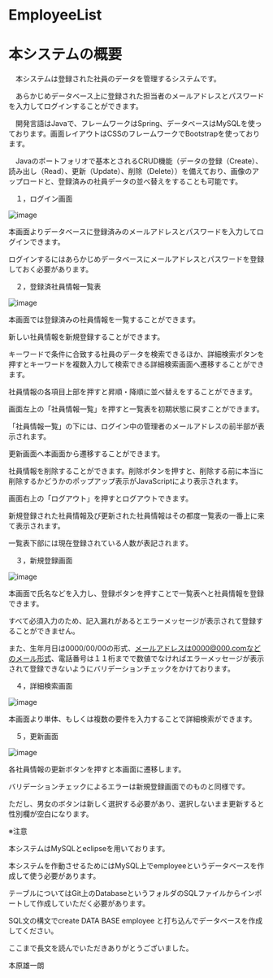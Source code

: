 # EmployeeList
# 本システムの概要
　本システムは登録された社員のデータを管理するシステムです。
 
　あらかじめデータベース上に登録された担当者のメールアドレスとパスワードを入力してログインすることができます。

　開発言語はJavaで、フレームワークはSpring、データベースはMySQLを使っております。画面レイアウトはCSSのフレームワークでBootstrapを使っております。

　Javaのポートフォリオで基本とされるCRUD機能（データの登録（Create）、読み出し（Read）、更新（Update）、削除（Delete））を備えており、画像のアップロードと、登録済みの社員データの並べ替えをすることも可能です。


　１，ログイン画面

![image](https://user-images.githubusercontent.com/113487302/190537871-52cb2ab9-164b-4c7f-b4b6-bf1ca03be6a5.png)

本画面よりデータベースに登録済みのメールアドレスとパスワードを入力してログインできます。

ログインするにはあらかじめデータベースにメールアドレスとパスワードを登録しておく必要があります。


　２，登録済社員情報一覧表

![image](https://user-images.githubusercontent.com/113487302/190543505-75b24b70-0d48-40d0-93d9-d677c6255ff1.png)

本画面では登録済みの社員情報を一覧することができます。

新しい社員情報を新規登録することができます。

キーワードで条件に合致する社員のデータを検索できるほか、詳細検索ボタンを押すとキーワードを複数入力して検索できる詳細検索画面へ遷移することができます。

社員情報の各項目上部を押すと昇順・降順に並べ替えをすることができます。

画面左上の「社員情報一覧」を押すと一覧表を初期状態に戻すことができます。

「社員情報一覧」の下には、ログイン中の管理者のメールアドレスの前半部が表示されます。

更新画面へ本画面から遷移することができます。

社員情報を削除することができます。削除ボタンを押すと、削除する前に本当に削除するかどうかのポップアップ表示がJavaScriptにより表示されます。

画面右上の「ログアウト」を押すとログアウトできます。

新規登録された社員情報及び更新された社員情報はその都度一覧表の一番上に来て表示されます。

一覧表下部には現在登録されている人数が表記されます。


　３，新規登録画面
  
 ![image](https://user-images.githubusercontent.com/113487302/190543762-c71fd611-efca-4e40-bb8a-37e290be6182.png)

本画面で氏名などを入力し、登録ボタンを押すことで一覧表へと社員情報を登録できます。

すべて必須入力のため、記入漏れがあるとエラーメッセージが表示されて登録することができません。

また、生年月日は0000/00/00の形式、メールアドレスは0000@000.comなどのメール形式、電話番号は１１桁までで数値でなければエラーメッセージが表示されて登録できないようにバリデーションチェックをかけております。


　４，詳細検索画面
 
 ![image](https://user-images.githubusercontent.com/113487302/190549734-dcbfb23e-27df-477d-abeb-152606a827d6.png)

本画面より単体、もしくは複数の要件を入力することで詳細検索ができます。


　５，更新画面

![image](https://user-images.githubusercontent.com/113487302/190550134-d7bcaea1-5626-4c21-b4be-c9556e0007f4.png)

各社員情報の更新ボタンを押すと本画面に遷移します。

バリデーションチェックによるエラーは新規登録画面でのものと同様です。

ただし、男女のボタンは新しく選択する必要があり、選択しないまま更新すると性別欄が空白になります。




※注意

本システムはMySQLとeclipseを用いております。

本システムを作動させるためにはMySQL上でemployeeというデータベースを作成して使う必要があります。

テーブルについてはGit上のDatabaseというフォルダのSQLファイルからインポートして作成していただく必要があります。

SQL文の構文でcreate DATA BASE employee と打ち込んでデータベースを作成してください。

ここまで長文を読んでいただきありがとうございました。

本原雄一朗

